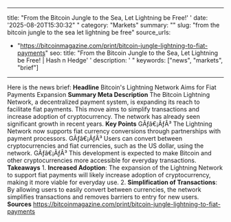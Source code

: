 ﻿---

title: "From the Bitcoin Jungle to the Sea, Let Lightning be Free!''
date: '2025-08-20T15:30:32""
category: "Markets"
summary: ""
slug: "from the bitcoin jungle to the sea let lightning be free"
source_urls:
  - "https://bitcoinmagazine.com/print/bitcoin-jungle-lightning-to-fiat-payments"
seo:
  title: "From the Bitcoin Jungle to the Sea, Let Lightning be Free! | Hash n Hedge''
  description: '"
  keywords: ["news", "markets", "brief"]

---
Here is the news brief:  **Headline** Bitcoin's Lightning Network Aims for Fiat Payments Expansion  **Summary Meta Description** The Bitcoin Lightning Network, a decentralized payment system, is expanding its reach to facilitate fiat payments. This move aims to simplify transactions and increase adoption of cryptocurrency. The network has already seen significant growth in recent years.  **Key Points**  GÃƒâ€¡ÃƒÂ³ The Lightning Network now supports fiat currency conversions through partnerships with payment processors. GÃƒâ€¡ÃƒÂ³ Users can convert between cryptocurrencies and fiat currencies, such as the US dollar, using the network. GÃƒâ€¡ÃƒÂ³ This development is expected to make Bitcoin and other cryptocurrencies more accessible for everyday transactions.  **Takeaways**  1. **Increased Adoption**: The expansion of the Lightning Network to support fiat payments will likely increase adoption of cryptocurrency, making it more viable for everyday use. 2. **Simplification of Transactions**: By allowing users to easily convert between currencies, the network simplifies transactions and removes barriers to entry for new users.  **Sources** https://bitcoinmagazine.com/print/bitcoin-jungle-lightning-to-fiat-payments 
